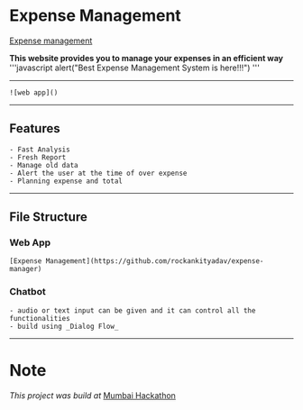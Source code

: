 # Expense Management
[Expense management](localhost/h/)

 **This website provides you to manage your expenses in an efficient way**
 '''javascript
   alert("Best Expense Management System is here!!!")
 '''   
 
---
    ![web app]()

---
## Features
    - Fast Analysis
    - Fresh Report
    - Manage old data
    - Alert the user at the time of over expense
    - Planning expense and total

---

## File Structure
### Web App
    [Expense Management](https://github.com/rockankityadav/expense-manager)
### Chatbot
    - audio or text input can be given and it can control all the functionalities
    - build using _Dialog Flow_
---

# Note
 _This project was build at_ [Mumbai Hackathon](https://github.com/MumbaiHackathon/)
